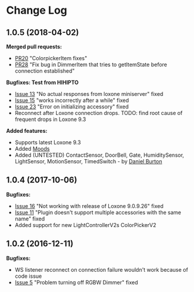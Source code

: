 # Change Log

## 1.0.5 (2018-04-02)

**Merged pull requests:**

- [PR20](https://github.com/Sroose/homebridge-loxone-ws/pull/20) "ColorpickerItem fixes"
- [PR28](https://github.com/Sroose/homebridge-loxone-ws/pull/28) "Fix bug in DimmerItem that tries to getItemState before connection established"

**Bugfixes: Test from HIHIPTO**

- [Issue 13](https://github.com/Sroose/homebridge-loxone-ws/issues/13) "No actual responses from loxone miniserver" fixed
- [Issue 15](https://github.com/Sroose/homebridge-loxone-ws/issues/15) "works incorrectly after a while" fixed
- [Issue 23](https://github.com/Sroose/homebridge-loxone-ws/issues/23) "Error on initializing accessory" fixed
- Reconnect after Loxone connection drops. TODO: find root cause of frequent drops in Loxone 9.3

**Added features:**

- Supports latest Loxone 9.3
- Added [Moods](https://www.loxone.com/enen/kb/lighting-controller-v2/)
- Added (UNTESTED) ContactSensor, DoorBell, Gate, HumiditySensor, LightSensor, MotionSensor, TimedSwitch - by [Daniel Burton](https://github.com/dgburton)

## 1.0.4 (2017-10-06)

**Bugfixes:**

- [Issue 16](https://github.com/Sroose/homebridge-loxone-ws/issues/16) "Not working with release of Loxone 9.0.9.26" fixed
- [Issue 11](https://github.com/Sroose/homebridge-loxone-ws/issues/11) "Plugin doesn't support multiple accessories with the same name" fixed
- Added support for new LightControllerV2s ColorPickerV2


## 1.0.2 (2016-12-11)

**Bugfixes:**

- WS listener reconnect on connection failure wouldn't work because of code issue
- [Issue 5](https://github.com/Sroose/homebridge-loxone-ws/issues/5) "Problem turning off RGBW Dimmer" fixed
